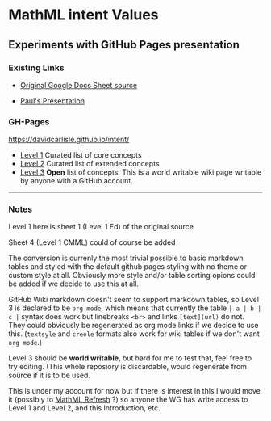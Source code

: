 # MathML intent Values

## Experiments with GitHub Pages presentation

### Existing Links

* [Original Google Docs Sheet source](https://docs.google.com/spreadsheets/d/1EsWou1K5nxBdLPvQapdoA9h-s8lg_qjn8fJH64g9izQ/edit?usp=sharing)

* [Paul's Presentation](http://notations.hoplahup.net/IntentsList/index.html)


### GH-Pages

<https://davidcarlisle.github.io/intent/>


* [Level 1](l1ed) Curated list of core concepts
* [Level 2](l2) Curated list of extended concepts
* [Level 3](https://github.com/davidcarlisle/intent/wiki/l3) **Open** list of  concepts. This is a world writable wiki page writable by anyone with a GitHub account.



---

### Notes

Level 1 here is sheet 1 (Level 1 Ed) of the original source

Sheet 4 (Level 1 CMML) could of course  be added

The conversion is currenly the most trivial possible to basic markdown
tables and styled with the default github pages styling with no theme
or custom style at all. Obviously more style and/or table sorting
opions could be added if we decide to use this at all.

GitHub Wiki markdown doesn't seem to support markdown tables, so Level 3 is
declared to be `org mode`, which means that currently the table
`| a | b | c |`
syntax does work but linebreaks `<br>` and links `[text](url)` do not.
They could obviously be regenerated as org mode links if we decide to use this.
(`textsyle` and `creole` formats also work for wiki tables if we don't  want `org mode`.)

Level 3 should be **world writable**, but hard for me to test that, feel free to try editing. (This whole reposiory is discardable, would regenerate from source if it is to be used.

This is under my account for now but if there is interest in this I would move it (possibly to [MathML Refresh](https://mathml-refresh.github.io/) ?) so anyone  the WG has write access to Level 1 and Level 2, and this Introduction, etc.




